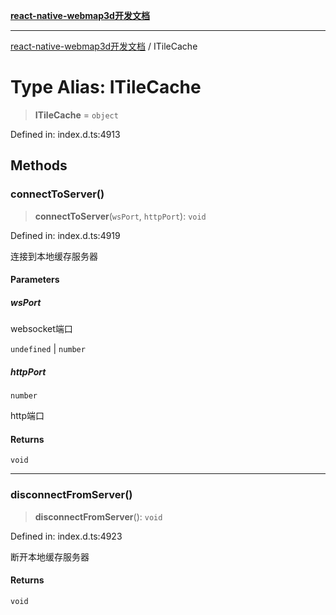 [**react-native-webmap3d开发文档**](../README.md)

***

[react-native-webmap3d开发文档](../globals.md) / ITileCache

# Type Alias: ITileCache

> **ITileCache** = `object`

Defined in: index.d.ts:4913

## Methods

### connectToServer()

> **connectToServer**(`wsPort`, `httpPort`): `void`

Defined in: index.d.ts:4919

连接到本地缓存服务器

#### Parameters

##### wsPort

websocket端口

`undefined` | `number`

##### httpPort

`number`

http端口

#### Returns

`void`

***

### disconnectFromServer()

> **disconnectFromServer**(): `void`

Defined in: index.d.ts:4923

断开本地缓存服务器

#### Returns

`void`
